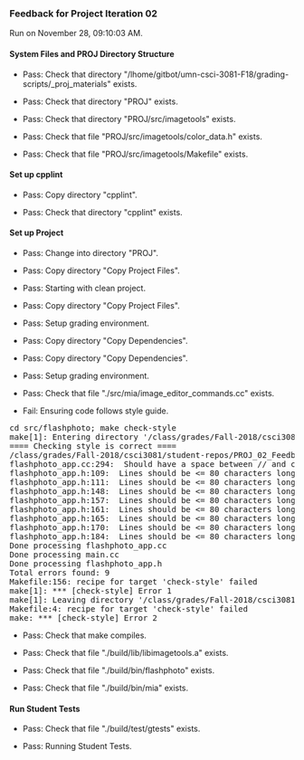 ### Feedback for Project Iteration 02

Run on November 28, 09:10:03 AM.


#### System Files and PROJ Directory Structure

+ Pass: Check that directory "/lhome/gitbot/umn-csci-3081-F18/grading-scripts/_proj_materials" exists.

+ Pass: Check that directory "PROJ" exists.

+ Pass: Check that directory "PROJ/src/imagetools" exists.

+ Pass: Check that file "PROJ/src/imagetools/color_data.h" exists.

+ Pass: Check that file "PROJ/src/imagetools/Makefile" exists.


#### Set up cpplint

+ Pass: Copy directory "cpplint".



+ Pass: Check that directory "cpplint" exists.


#### Set up Project

+ Pass: Change into directory "PROJ".

+ Pass: Copy directory "Copy Project Files".



+ Pass: Starting with clean project.



+ Pass: Copy directory "Copy Project Files".



+ Pass: Setup grading environment.



+ Pass: Copy directory "Copy Dependencies".



+ Pass: Copy directory "Copy Dependencies".



+ Pass: Setup grading environment.



+ Pass: Check that file "./src/mia/image_editor_commands.cc" exists.

+ Fail: Ensuring code follows style guide.

<pre>cd src/flashphoto; make check-style
make[1]: Entering directory '/class/grades/Fall-2018/csci3081/student-repos/PROJ_02_Feedback/repo-weber767/PROJ/src/flashphoto'
==== Checking style is correct ====
/class/grades/Fall-2018/csci3081/student-repos/PROJ_02_Feedback/repo-weber767/cpplint/cpplint.py --root=.. *.cc *.h
flashphoto_app.cc:294:  Should have a space between // and comment  [whitespace/comments] [4]
flashphoto_app.h:109:  Lines should be <= 80 characters long  [whitespace/line_length] [2]
flashphoto_app.h:111:  Lines should be <= 80 characters long  [whitespace/line_length] [2]
flashphoto_app.h:148:  Lines should be <= 80 characters long  [whitespace/line_length] [2]
flashphoto_app.h:157:  Lines should be <= 80 characters long  [whitespace/line_length] [2]
flashphoto_app.h:161:  Lines should be <= 80 characters long  [whitespace/line_length] [2]
flashphoto_app.h:165:  Lines should be <= 80 characters long  [whitespace/line_length] [2]
flashphoto_app.h:170:  Lines should be <= 80 characters long  [whitespace/line_length] [2]
flashphoto_app.h:184:  Lines should be <= 80 characters long  [whitespace/line_length] [2]
Done processing flashphoto_app.cc
Done processing main.cc
Done processing flashphoto_app.h
Total errors found: 9
Makefile:156: recipe for target 'check-style' failed
make[1]: *** [check-style] Error 1
make[1]: Leaving directory '/class/grades/Fall-2018/csci3081/student-repos/PROJ_02_Feedback/repo-weber767/PROJ/src/flashphoto'
Makefile:4: recipe for target 'check-style' failed
make: *** [check-style] Error 2
</pre>



+ Pass: Check that make compiles.



+ Pass: Check that file "./build/lib/libimagetools.a" exists.

+ Pass: Check that file "./build/bin/flashphoto" exists.

+ Pass: Check that file "./build/bin/mia" exists.


#### Run Student Tests

+ Pass: Check that file "./build/test/gtests" exists.

+ Pass: Running Student Tests.



